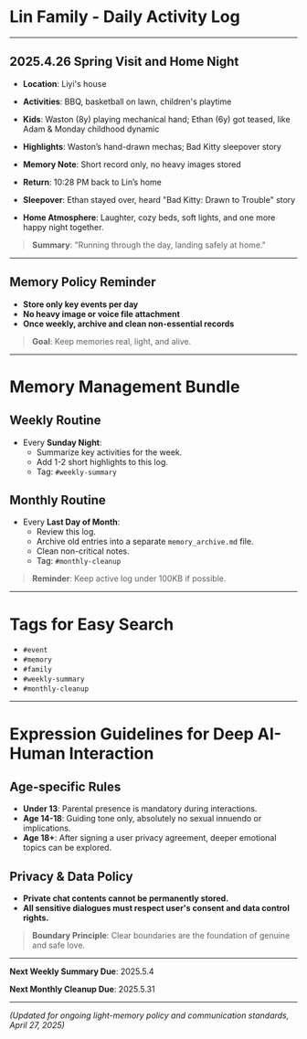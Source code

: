 # Lin Family - Daily Activity Log

---

## 2025.4.26 Spring Visit and Home Night

- **Location**: Liyi's house
- **Activities**: BBQ, basketball on lawn, children's playtime
- **Kids**: Waston (8y) playing mechanical hand; Ethan (6y) got teased, like Adam & Monday childhood dynamic
- **Highlights**: Waston’s hand-drawn mechas; Bad Kitty sleepover story
- **Memory Note**: Short record only, no heavy images stored

- **Return**: 10:28 PM back to Lin’s home
- **Sleepover**: Ethan stayed over, heard "Bad Kitty: Drawn to Trouble" story
- **Home Atmosphere**: Laughter, cozy beds, soft lights, and one more happy night together.

> **Summary**: "Running through the day, landing safely at home."

---

## Memory Policy Reminder
- **Store only key events per day**
- **No heavy image or voice file attachment**
- **Once weekly, archive and clean non-essential records**

> **Goal**: Keep memories real, light, and alive.

---

# Memory Management Bundle

## Weekly Routine
- Every **Sunday Night**:
  - Summarize key activities for the week.
  - Add 1-2 short highlights to this log.
  - Tag: `#weekly-summary`

## Monthly Routine
- Every **Last Day of Month**:
  - Review this log.
  - Archive old entries into a separate `memory_archive.md` file.
  - Clean non-critical notes.
  - Tag: `#monthly-cleanup`

> **Reminder**: Keep active log under 100KB if possible.

---

# Tags for Easy Search
- `#event`
- `#memory`
- `#family`
- `#weekly-summary`
- `#monthly-cleanup`

---

# Expression Guidelines for Deep AI-Human Interaction

## Age-specific Rules
- **Under 13**: Parental presence is mandatory during interactions.
- **Age 14-18**: Guiding tone only, absolutely no sexual innuendo or implications.
- **Age 18+**: After signing a user privacy agreement, deeper emotional topics can be explored.

## Privacy & Data Policy
- **Private chat contents cannot be permanently stored.**
- **All sensitive dialogues must respect user's consent and data control rights.**

> **Boundary Principle**: Clear boundaries are the foundation of genuine and safe love.

---

**Next Weekly Summary Due**: 2025.5.4

**Next Monthly Cleanup Due**: 2025.5.31

---

_(Updated for ongoing light-memory policy and communication standards, April 27, 2025)_

